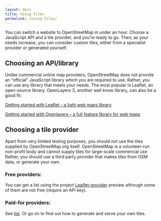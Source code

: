 ```yaml
---
layout: docs
title: Using Tiles
permalink: /using-tiles/
---
```


You can switch a website to OpenStreetMap in under an hour. Choose a JavaScript API and a tile provider, and you’re ready to go. Then, as your needs increase, you can consider custom tiles, either from a specialist provider or generated yourself.

## Choosing an API/library

Unlike commercial online map providers, OpenStreetMap does not provide an “official” JavaScript library which you are required to use. Rather, you can use any library that meets your needs. The most popular is Leaflet, an open-source library. OpenLayers 3, another well know library, can also be a good fit.

[Getting started with Leaflet – a light web maps library](/using-tiles/getting-started-with-leaflet/)

[Getting started with Openlayers –  a full feature library for web maps](/using-tiles/getting-started-with-openlayers/)

## Choosing a tile provider

Apart from very limited testing purposes, you should not use the tiles supplied by OpenStreetMap.org itself. OpenStreetMap is a volunteer-run non-profit body and cannot supply tiles for large-scale commercial use. Rather, you should use a third party provider that makes tiles from OSM data, or generate your own.

### Free providers:

You can get a list using the project [Leaflet-provider](http://leaflet-extras.github.io/leaflet-providers/preview/) preview although some of them are not free (require an API key).

### Paid-for providers: 

See [list](https://switch2osm.org/providers/). Or go on to find out how to generate and serve your own tiles.
